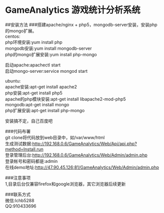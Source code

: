 # GameAnalytics 游戏统计分析系统

##安装方法
###搭建apache/nginx + php5，mongodb-server安装，安装php的mongo扩展。<br>
centos:<br>
php环境安装:yum install php<br>
mongodb安装:yum install mongodb-server<br>
php的mongo扩展安装:yum install php-mongo<br>

启动apache:apachectl start<br>
启动mongo-server:service mongod start<br>

ubuntu:<br>
apache安装:apt-get install apache2 <br>
php安装:apt-get install php5<br>
apache的php模块安装:apt-get install libapache2-mod-php5<br>
mongodb:apt-get install mongo<br>
php扩展安装:apt-get install php-mongo<br>

安装搞不定，自己百度吧<br>

###代码布署<br>
git clone将代码放到web目录中，如/var/www/html<br>
生成测试数据:http://192.168.0.6/GameAnalytics/Web/Api/api.php?method=Install.run<br>
登录管理后台:http://192.168.0.6/GameAnalytics/Web/Admin/admin.php<br>
登录帐号和密码都是:admin<br>
在线demo地址:http://47.90.45.126:81/GameAnalytics/Web/Admin/admin.php<br>


###注意事项<br>
1,目录后台仅兼容firefox和google浏览器，其它浏览器后续更新<br>


###联系方式<br>
微信:lchb5288<br>
QQ:910433696<br>

